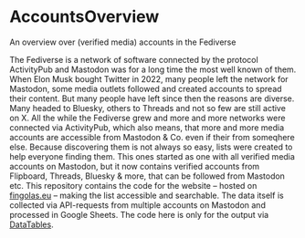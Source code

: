 # AccountsOverview
An overview over (verified media) accounts in the Fediverse

The Fediverse is a network of software connected by the protocol ActivityPub and Mastodon was for a long time the most well known of them. When Elon Musk bought Twitter in 2022, many people left the network for Mastodon, some media outlets followed and created accounts to spread their content. But many people have left since then the reasons are diverse. Many headed to Bluesky, others to Threads and not so few are still active on X. 
All the while the Fediverse grew and more and more networks were connected via ActivityPub, which also means, that more and more media accounts are accessible from Mastodon & Co. even if their from someqhere else. Because discovering them is not always so easy, lists were created to help everyone finding them. This ones started as one with all verified media accounts on Mastodon, but it now contains verified accounts from Flipboard, Threads, Bluesky & more, that can be followed from Mastodon etc. 
This repository contains the code for the website – hosted on [fingolas.eu](https://fingolas.eu/fediverse/overview.html) – making the list accessible and searchable. The data itself is collected via API-requests from multiple accounts on Mastodon and processed in Google Sheets. The code here is only for the output via [DataTables](https://datatables.net/).